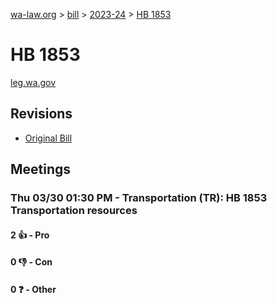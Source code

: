 [wa-law.org](/) > [bill](/bill/) > [2023-24](/bill/2023-24/) > [HB 1853](/bill/2023-24/hb/1853/)

# HB 1853
[leg.wa.gov](https://app.leg.wa.gov/billsummary?BillNumber=1853&Year=2023&Initiative=false)

## Revisions
* [Original Bill](1/)

## Meetings
### Thu 03/30 01:30 PM - Transportation (TR): HB 1853 Transportation resources
#### 2 👍 - Pro

#### 0 👎 - Con

#### 0 ❓ - Other
